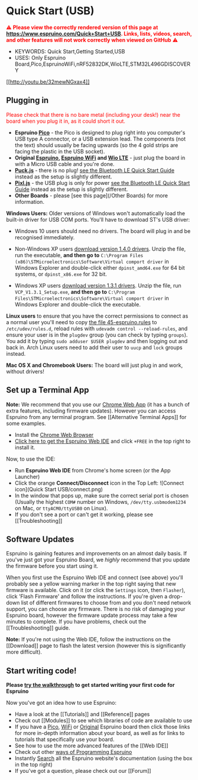 <!--- Copyright (c) 2018 Gordon Williams, Pur3 Ltd. See the file LICENSE for copying permission. -->
Quick Start (USB)
=================

<span style="color:red">:warning: **Please view the correctly rendered version of this page at https://www.espruino.com/Quick+Start+USB. Links, lists, videos, search, and other features will not work correctly when viewed on GitHub** :warning:</span>

* KEYWORDS: Quick Start,Getting Started,USB
* USES: Only Espruino Board,Pico,EspruinoWiFi,nRF52832DK,WioLTE,STM32L496GDISCOVERY

[[http://youtu.be/32mewNGxax4]]

Plugging in
----------

<span style="color:red">Please check that there is no bare metal (including your desk!) near the board when you plug it in, as it could short it out.</span>

* **Espruino [Pico](/Pico)** - the Pico is designed to plug right into you computer's USB type A connector, or a USB extension lead. The components (not the text) should usually be facing upwards (so the 4 gold strips are facing the plastic in the USB socket).
* **Original [Espruino](/Original), [Espruino WiFi](/EspruinoWiFi) and [Wio LTE](/WioLTE)** - just plug the board in with a Micro USB cable and you're done.
* **[Puck.js](/Puck.js)** - there is no plug! [see the Bluetooth LE Quick Start Guide](http://www.espruino.com/Quick+Start+BLE) instead as the setup is slightly different.
* **[Pixl.js](/Pixl.js)** - the USB plug is only for power [see the Bluetooth LE Quick Start Guide](http://www.espruino.com/Quick+Start+BLE) instead as the setup is slightly different.
* **Other Boards** - please [see this page](/Other Boards) for more information.

**Windows Users:** Older versions of Windows won't automatically load the built-in driver for USB COM ports. You'll have to download ST's USB driver:

  * Windows 10 users should need no drivers. The board will plug in and be recognised immediately.

  * Non-Windows XP users [download version 1.4.0 drivers](/files/stm32_vcp_1.4.0.zip). Unzip the file, run the executable, **and then go to** `C:\Program Files (x86)\STMicroelectronics\Software\Virtual comport driver` in Windows Explorer and double-click either `dpinst_amd64.exe` for 64 bit systems, or `dpinst_x86.exe` for 32 bit.

  * Windows XP users [download version 1.3.1 drivers](/files/stm32_vcp_1.3.1.zip). Unzip the file, run `VCP_V1.3.1_Setup.exe`, **and then go to** `C:\Program Files\STMicroelectronics\Software\Virtual comport driver` in Windows Explorer and double-click the executable.

**Linux users** to ensure that you have the correct permissions to connect as a normal user you'll need to copy [the file 45-espruino.rules](https://github.com/espruino/Espruino/blob/master/misc/45-espruino.rules) to `/etc/udev/rules.d`, reload rules with `udevadm control --reload-rules`, and ensure your user is in the `plugdev` group (you can check by typing `groups`). You add it by typing `sudo adduser $USER plugdev` and then logging out and back in. Arch Linux users need to add their user to `uucp` and `lock` groups instead.

**Mac OS X and Chromebook Users:** The board will just plug in and work, without drivers!


Set up a Terminal App
------------------

**Note:** We recommend that you use our [Chrome Web App](https://chrome.google.com/webstore/detail/espruino-web-ide/bleoifhkdalbjfbobjackfdifdneehpo) (it has a bunch of extra features, including firmware updates). However you can access Espruino from any terminal program. See [[Alternative Terminal Apps]] for some examples.

* Install the [Chrome Web Browser](https://www.google.com/intl/en/chrome/browser/)
* [Click here to get the Espruino Web IDE](https://chrome.google.com/webstore/detail/espruino-web-ide/bleoifhkdalbjfbobjackfdifdneehpo) and click ```+FREE``` in the top right to install it.

Now, to use the IDE:

* Run **Espruino Web IDE** from Chrome's home screen (or the App Launcher)
* Click the orange **Connect/Disconnect** icon in the Top Left: ![Connect icon](Quick Start USB/connect.png)
* In the window that pops up, make sure the correct serial port is chosen (Usually the highest `COM#` number on Windows, `/dev/tty.usbmodem1234` on Mac, or `ttyACM0/ttyUSB0` on Linux).
* If you don't see a port or can't get it working, please see [[Troubleshooting]]


Software Updates
--------------

Espruino is gaining features and improvements on an almost daily basis. If you've just got your Espruino Board, we *highly* recommend that you update the firmware before you start using it.

When you first use the Espruino Web IDE and connect (see above) you'll probably see a yellow warning marker in the top right saying that new firmware is available. Click on it (or click the `Settings` icon, then `Flasher`), click 'Flash Firmware' and follow the instructions. If you're given a drop-down list of different firmwares to choose from and you don't need network support, you can choose any firmware. There is no risk of damaging your Espruino board, however the firmware update process may take a few minutes to complete. If you have problems, check out the [[Troubleshooting]] guide.

**Note:** If you're not using the Web IDE, follow the instructions on the [[Download]] page to flash the latest version (however this is significantly more difficult).


Start writing code!
--------------------------

**Please [try the walkthrough](/Quick+Start+Code) to get started writing
your first code for Espruino**

Now you've got an idea how to use Espruino:

* Have a look at the [[Tutorials]] and [[Reference]] pages
* Check out [[Modules]] to see which libraries of code are available to use
* If you have a [Pico](/Pico), [WiFi](/WiFi) or [Original](/Original) Espruino board then click those links for more in-depth information about your board, as well as for links to tutorials that specifically use your board.
* See how to use the more advanced features of the [[Web IDE]]
* Check out other [ways of Programming Espruino](/Programming)
* Instantly [Search](/Search) all the Espruino website's documentation (using the box in the top right)
* If you've got a question, please check out our [[Forum]]
